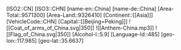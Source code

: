 ﻿---
location: [35.6637,117.985]
type: Country
tags:
- geo/Country

SpocWebEntityId: 26870
isDeleted: false
confidential: public

---
[ISO2::CN]
[ISO3::CHN]
[name-en::China]
[name-de::China]
[Area-Total::9571300]
[Area-Land::9326410]
[Continent::[[Asia]]]
[VehicleCode::CHN]
[Capital::[[Beijing=Peking]]]
![[Coat_of_arms_of_China.svg|350]]
![[Anthem-China.mp3]]
![[Flag_of_China.svg|350]]
[Alcohol-l::5.9]
[Language-Id::485]
[geo-lon::117.985]
[geo-lat::35.6637]

